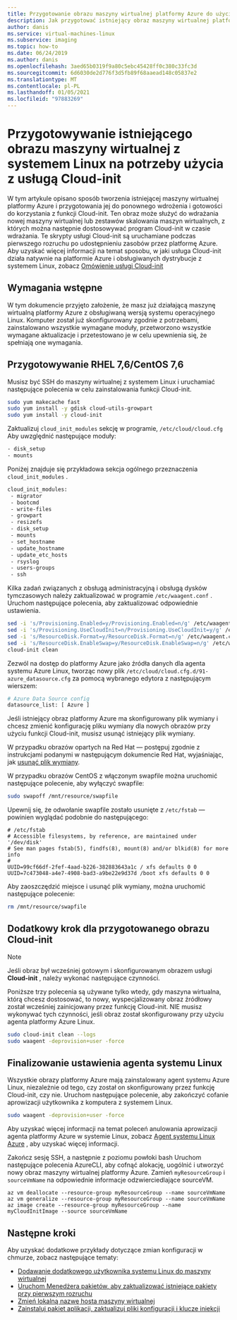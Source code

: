 ```yaml
---
title: Przygotowanie obrazu maszyny wirtualnej platformy Azure do użycia z usługą Cloud-init
description: Jak przygotować istniejący obraz maszyny wirtualnej platformy Azure do wdrożenia przy użyciu funkcji Cloud-init
author: danis
ms.service: virtual-machines-linux
ms.subservice: imaging
ms.topic: how-to
ms.date: 06/24/2019
ms.author: danis
ms.openlocfilehash: 3aed65b0319f9a80c5ebc45428ff0c380c33fc3d
ms.sourcegitcommit: 6d6030de2d776f3d5fb89f68aaead148c05837e2
ms.translationtype: MT
ms.contentlocale: pl-PL
ms.lasthandoff: 01/05/2021
ms.locfileid: "97883269"
---
```

# <a name="prepare-an-existing-linux-azure-vm-image-for-use-with-cloud-init"></a>Przygotowywanie istniejącego obrazu maszyny wirtualnej z systemem Linux na potrzeby użycia z usługą Cloud-init
W tym artykule opisano sposób tworzenia istniejącej maszyny wirtualnej platformy Azure i przygotowania jej do ponownego wdrożenia i gotowości do korzystania z funkcji Cloud-init. Ten obraz może służyć do wdrażania nowej maszyny wirtualnej lub zestawów skalowania maszyn wirtualnych, z których można następnie dostosowywać program Cloud-init w czasie wdrażania.  Te skrypty usługi Cloud-init są uruchamiane podczas pierwszego rozruchu po udostępnieniu zasobów przez platformę Azure. Aby uzyskać więcej informacji na temat sposobu, w jaki usługa Cloud-init działa natywnie na platformie Azure i obsługiwanych dystrybucje z systemem Linux, zobacz [Omówienie usługi Cloud-init](using-cloud-init.md)

## <a name="prerequisites"></a>Wymagania wstępne
W tym dokumencie przyjęto założenie, że masz już działającą maszynę wirtualną platformy Azure z obsługiwaną wersją systemu operacyjnego Linux. Komputer został już skonfigurowany zgodnie z potrzebami, zainstalowano wszystkie wymagane moduły, przetworzono wszystkie wymagane aktualizacje i przetestowano je w celu upewnienia się, że spełniają one wymagania. 

## <a name="preparing-rhel-76--centos-76"></a>Przygotowywanie RHEL 7,6/CentOS 7,6
Musisz być SSH do maszyny wirtualnej z systemem Linux i uruchamiać następujące polecenia w celu zainstalowania funkcji Cloud-init.

```bash
sudo yum makecache fast
sudo yum install -y gdisk cloud-utils-growpart
sudo yum install -y cloud-init 
```

Zaktualizuj `cloud_init_modules` sekcję w programie, `/etc/cloud/cloud.cfg` Aby uwzględnić następujące moduły:

```bash
- disk_setup
- mounts
```

Poniżej znajduje się przykładowa sekcja ogólnego przeznaczenia `cloud_init_modules` .

```bash
cloud_init_modules:
 - migrator
 - bootcmd
 - write-files
 - growpart
 - resizefs
 - disk_setup
 - mounts
 - set_hostname
 - update_hostname
 - update_etc_hosts
 - rsyslog
 - users-groups
 - ssh
```

Kilka zadań związanych z obsługą administracyjną i obsługą dysków tymczasowych należy zaktualizować w programie `/etc/waagent.conf` . Uruchom następujące polecenia, aby zaktualizować odpowiednie ustawienia.

```bash
sed -i 's/Provisioning.Enabled=y/Provisioning.Enabled=n/g' /etc/waagent.conf
sed -i 's/Provisioning.UseCloudInit=n/Provisioning.UseCloudInit=y/g' /etc/waagent.conf
sed -i 's/ResourceDisk.Format=y/ResourceDisk.Format=n/g' /etc/waagent.conf
sed -i 's/ResourceDisk.EnableSwap=y/ResourceDisk.EnableSwap=n/g' /etc/waagent.conf
cloud-init clean
```

Zezwól na dostęp do platformy Azure jako źródła danych dla agenta systemu Azure Linux, tworząc nowy plik `/etc/cloud/cloud.cfg.d/91-azure_datasource.cfg` za pomocą wybranego edytora z następującym wierszem:

```bash
# Azure Data Source config
datasource_list: [ Azure ]
```

Jeśli istniejący obraz platformy Azure ma skonfigurowany plik wymiany i chcesz zmienić konfigurację pliku wymiany dla nowych obrazów przy użyciu funkcji Cloud-init, musisz usunąć istniejący plik wymiany.

W przypadku obrazów opartych na Red Hat — postępuj zgodnie z instrukcjami podanymi w następującym dokumencie Red Hat, wyjaśniając, jak [usunąć plik wymiany](https://access.redhat.com/documentation/en-us/red_hat_enterprise_linux/6/html/storage_administration_guide/swap-removing-file).

W przypadku obrazów CentOS z włączonym swapfile można uruchomić następujące polecenie, aby wyłączyć swapfile:

```bash
sudo swapoff /mnt/resource/swapfile
```

Upewnij się, że odwołanie swapfile zostało usunięte z `/etc/fstab` — powinien wyglądać podobnie do następującego:

```output
# /etc/fstab
# Accessible filesystems, by reference, are maintained under '/dev/disk'
# See man pages fstab(5), findfs(8), mount(8) and/or blkid(8) for more info
#
UUID=99cf66df-2fef-4aad-b226-382883643a1c / xfs defaults 0 0
UUID=7c473048-a4e7-4908-bad3-a9be22e9d37d /boot xfs defaults 0 0
```

Aby zaoszczędzić miejsce i usunąć plik wymiany, można uruchomić następujące polecenie:

```bash
rm /mnt/resource/swapfile
```

## <a name="extra-step-for-cloud-init-prepared-image"></a>Dodatkowy krok dla przygotowanego obrazu Cloud-init
> [!NOTE]
> Jeśli obraz był wcześniej gotowym i skonfigurowanym obrazem usługi **Cloud-init** , należy wykonać następujące czynności.

Poniższe trzy polecenia są używane tylko wtedy, gdy maszyna wirtualna, którą chcesz dostosować, to nowy, wyspecjalizowany obraz źródłowy został wcześniej zainicjowany przez funkcję Cloud-init.  NIE musisz wykonywać tych czynności, jeśli obraz został skonfigurowany przy użyciu agenta platformy Azure Linux.

```bash
sudo cloud-init clean --logs
sudo waagent -deprovision+user -force
```

## <a name="finalizing-linux-agent-setting"></a>Finalizowanie ustawienia agenta systemu Linux 
Wszystkie obrazy platformy Azure mają zainstalowany agent systemu Azure Linux, niezależnie od tego, czy został on skonfigurowany przez funkcję Cloud-init, czy nie.  Uruchom następujące polecenie, aby zakończyć cofanie aprowizacji użytkownika z komputera z systemem Linux. 

```bash
sudo waagent -deprovision+user -force
```

Aby uzyskać więcej informacji na temat poleceń anulowania aprowizacji agenta platformy Azure w systemie Linux, zobacz [Agent systemu Linux Azure](../extensions/agent-linux.md) , aby uzyskać więcej informacji.

Zakończ sesję SSH, a następnie z poziomu powłoki bash Uruchom następujące polecenia AzureCLI, aby cofnąć alokację, uogólnić i utworzyć nowy obraz maszyny wirtualnej platformy Azure.  Zamień `myResourceGroup` i `sourceVmName` na odpowiednie informacje odzwierciedlające sourceVM.

```azurecli
az vm deallocate --resource-group myResourceGroup --name sourceVmName
az vm generalize --resource-group myResourceGroup --name sourceVmName
az image create --resource-group myResourceGroup --name myCloudInitImage --source sourceVmName
```

## <a name="next-steps"></a>Następne kroki
Aby uzyskać dodatkowe przykłady dotyczące zmian konfiguracji w chmurze, zobacz następujące tematy:
 
- [Dodawanie dodatkowego użytkownika systemu Linux do maszyny wirtualnej](cloudinit-add-user.md)
- [Uruchom Menedżera pakietów, aby zaktualizować istniejące pakiety przy pierwszym rozruchu](cloudinit-update-vm.md)
- [Zmień lokalną nazwę hosta maszyny wirtualnej](cloudinit-update-vm-hostname.md) 
- [Zainstaluj pakiet aplikacji, zaktualizuj pliki konfiguracji i klucze iniekcji](tutorial-automate-vm-deployment.md)

